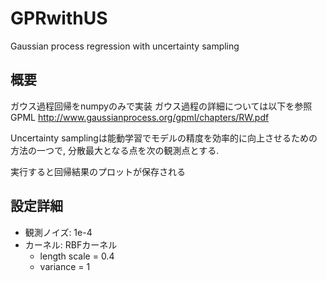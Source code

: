# GPRwithUS
Gaussian process regression with uncertainty sampling

## 概要
ガウス過程回帰をnumpyのみで実装
ガウス過程の詳細については以下を参照
GPML http://www.gaussianprocess.org/gpml/chapters/RW.pdf

Uncertainty samplingは能動学習でモデルの精度を効率的に向上させるための方法の一つで, 分散最大となる点を次の観測点とする.

実行すると回帰結果のプロットが保存される


## 設定詳細
- 観測ノイズ: 1e-4
- カーネル: RBFカーネル
  - length scale = 0.4
  - variance = 1
